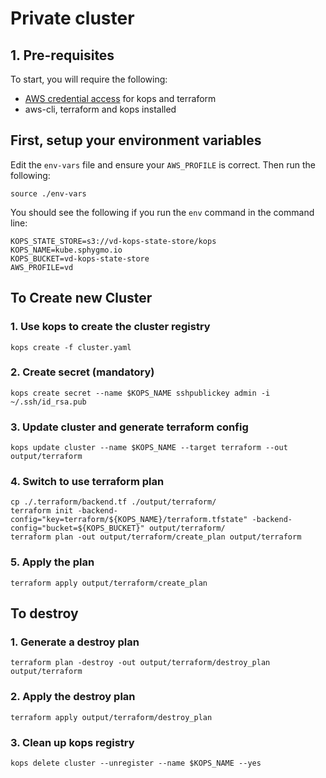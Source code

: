 # Private cluster

## 1. Pre-requisites

To start, you will require the following:

 * [AWS credential access](https://github.com/kubernetes/kops/blob/master/docs/aws.md) for kops and terraform
 * aws-cli, terraform and kops installed

## First, setup your environment variables
Edit the `env-vars` file and ensure your `AWS_PROFILE` is correct. Then run the
following:

    source ./env-vars

You should see the following if you run the `env` command in the command line:

    KOPS_STATE_STORE=s3://vd-kops-state-store/kops
    KOPS_NAME=kube.sphygmo.io
    KOPS_BUCKET=vd-kops-state-store
    AWS_PROFILE=vd


## To Create new Cluster

### 1. Use kops to create the cluster registry

    kops create -f cluster.yaml

### 2. Create secret (mandatory)

    kops create secret --name $KOPS_NAME sshpublickey admin -i ~/.ssh/id_rsa.pub


### 3. Update cluster and generate terraform config

    kops update cluster --name $KOPS_NAME --target terraform --out output/terraform

### 4. Switch to use terraform plan

    cp ./.terraform/backend.tf ./output/terraform/
    terraform init -backend-config="key=terraform/${KOPS_NAME}/terraform.tfstate" -backend-config="bucket=${KOPS_BUCKET}" output/terraform/
    terraform plan -out output/terraform/create_plan output/terraform

### 5. Apply the plan 
    
    terraform apply output/terraform/create_plan


## To destroy

### 1. Generate a destroy plan

    terraform plan -destroy -out output/terraform/destroy_plan output/terraform


### 2. Apply the destroy plan

    terraform apply output/terraform/destroy_plan 

### 3. Clean up kops registry

    kops delete cluster --unregister --name $KOPS_NAME --yes
